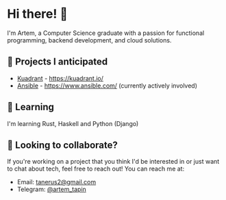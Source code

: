 # Hi there! 👋

I'm Artem, a Computer Science graduate with a passion for functional programming, backend development, and cloud solutions.

## 🔭 Projects I anticipated

- [Kuadrant](https://github.com/Kuadrant) - https://kuadrant.io/
- [Ansible](https://github.com/ansible/ansible) - https://www.ansible.com/ (currently actively involved)

## 🌱 Learning

I'm learning Rust, Haskell and Python (Django)

## 👯 Looking to collaborate?

If you're working on a project that you think I'd be interested in or just want to chat about tech, feel free to reach out! You can reach me at:

- Email: [tanerus2@gmail.com](mailto:tanerus2@gmail.com)
- Telegram: [@artem_tapin](https://t.me/artem_tapin)
